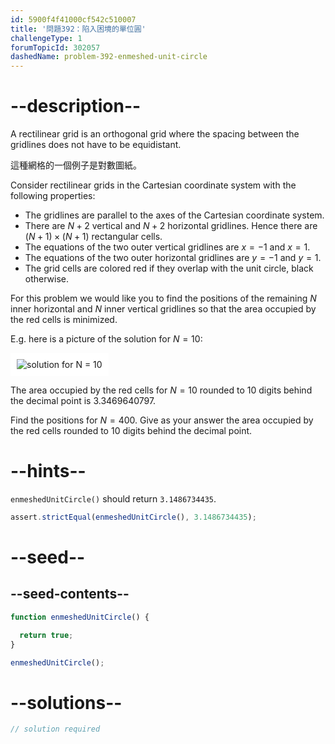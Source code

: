 ```yaml
---
id: 5900f4f41000cf542c510007
title: '問題392：陷入困境的單位圓'
challengeType: 1
forumTopicId: 302057
dashedName: problem-392-enmeshed-unit-circle
---
```


# --description--

A rectilinear grid is an orthogonal grid where the spacing between the gridlines does not have to be equidistant.

這種網格的一個例子是對數圖紙。

Consider rectilinear grids in the Cartesian coordinate system with the following properties:

- The gridlines are parallel to the axes of the Cartesian coordinate system.
- There are $N + 2$ vertical and $N + 2$ horizontal gridlines. Hence there are $(N + 1) \times (N + 1)$ rectangular cells.
- The equations of the two outer vertical gridlines are $x = -1$ and $x = 1$.
- The equations of the two outer horizontal gridlines are $y = -1$ and $y = 1$.
- The grid cells are colored red if they overlap with the unit circle, black otherwise.

For this problem we would like you to find the positions of the remaining $N$ inner horizontal and $N$ inner vertical gridlines so that the area occupied by the red cells is minimized.

E.g. here is a picture of the solution for $N = 10$:

<img class="img-responsive center-block" alt="solution for N = 10" src="https://cdn.freecodecamp.org/curriculum/project-euler/enmeshed-unit-circle.png" style="background-color: white; padding: 10px;" />

The area occupied by the red cells for $N = 10$ rounded to 10 digits behind the decimal point is 3.3469640797.

Find the positions for $N = 400$. Give as your answer the area occupied by the red cells rounded to 10 digits behind the decimal point.

# --hints--

`enmeshedUnitCircle()` should return `3.1486734435`.

```js
assert.strictEqual(enmeshedUnitCircle(), 3.1486734435);
```

# --seed--

## --seed-contents--

```js
function enmeshedUnitCircle() {

  return true;
}

enmeshedUnitCircle();
```

# --solutions--

```js
// solution required
```
